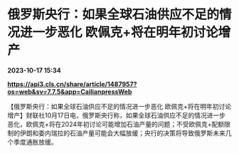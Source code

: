 # 俄罗斯央行：如果全球石油供应不足的情况进一步恶化 欧佩克+将在明年初讨论增产

**2023-10-17 15:34**

**https://api3.cls.cn/share/article/1487957?os=web&sv=7.7.5&app=CailianpressWeb**

【俄罗斯央行：如果全球石油供应不足的情况进一步恶化 欧佩克+将在明年初讨论增产】财联社10月17日电，俄罗斯央行称，如果全球石油供应不足的情况进一步恶化，欧佩克+将在2024年初讨论可能增加石油产量的问题；不受欧佩克+配额限制的伊朗和委内瑞拉的石油产量可能会大幅放缓；央行的决策将导致俄罗斯未来几个季度通胀放缓。